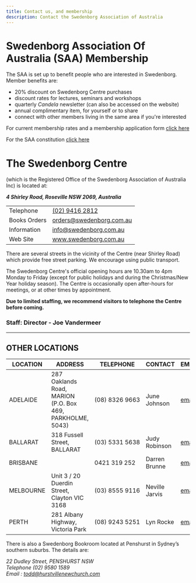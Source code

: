```yaml
---
title: Contact us, and membership
description: Contact the Swedenborg Association of Australia
---
```


# Swedenborg Association Of Australia (SAA) Membership
The SAA is set up to benefit people who are interested in Swedenborg. Member benefits are:
- 20% discount on Swedenborg Centre purchases
- discount rates for lectures, seminars and workshops
- quarterly _Candela_ newsletter (can also be accessed on the website)
- annual complimentary item, for yourself or to share
- connect with other members living in the same area if you're interested

For current membership rates and a membership application form [click here](https://static.swedenborg.com.au/pdf/Membership_Application_Form.pdf)

For the SAA constitution [click here](https://static.swedenborg.com.au/pdf/constitution.pdf)

# The Swedenborg Centre
(which is the Registered Office of the Swedenborg Association of Australia Inc) is located at:

***4 Shirley Road, Roseville NSW  2069,  Australia***

|              |                                      |
| ------------ | ------------------------------------ |
| Telephone    | [(02) 9416 2812](tel://+61294162812) |
| Books Orders | orders@swedenborg.com.au             |
| Information  | info@swedenborg.com.au               |
| Web Site     | www.swedenborg.com.au                |


There are several streets in the vicinity of the Centre (near Shirley Road) which provide free street parking. We encourage using public transport.

The Swedenborg Centre's official opening hours are 10.30am to 4pm Monday to Friday (except for public holidays and during the Christmas/New Year holiday season). The Centre is occasionally open after-hours for meetings, or at other times by appointment.

**Due to limited staffing, we recommend visitors to telephone the Centre before coming.**

### Staff: Director - Joe Vandermeer

---

## OTHER LOCATIONS

| LOCATION  | ADDRESS                                                   | TELEPHONE      | CONTACT        | EMAIL                                      |
| --------- | --------------------------------------------------------- | -------------- | -------------- | ------------------------------------------ |
| ADELAIDE  | 287 Oaklands Road, MARION (P.O. Box 469, PARKHOLME, 5043) | (08)&nbsp;8326&nbsp;9663 | June Johnson   | [email](mailto:junejohnson5@bigpond.com)   |
| BALLARAT  | 318 Fussell Street, BALLARAT                              | (03)&nbsp;5331&nbsp;5638 | Judy Robinson  | [email](mailto:lenrob@vic.chariot.net.au)  |
| BRISBANE  |                                                           | 0421&nbsp;319&nbsp;252   | Darren Brunne  | [email](mailto:drbrunne@gmail.com)         |
| MELBOURNE | Unit 3 / 20 Duerdin Street, Clayton VIC 3168              | (03)&nbsp;8555&nbsp;9116 | Neville Jarvis | [email](mailto:swedenborgvictoria@gmail.com) |
| PERTH     | 281 Albany Highway, Victoria Park                         | (08)&nbsp;9243&nbsp;5251 | Lyn Rocke      | [email](mailto:crocke@bigpond.net.au)      |

There is also a Swedenborg Bookroom located at Penshurst in Sydney’s southern suburbs. The details are:

*22 Dudley Street, PENSHURST NSW\
Telephone (02) 9580 1589\
Email : todd@hurstvillenewchurch.com*